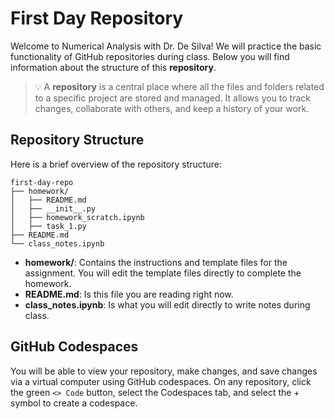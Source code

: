 # First Day Repository

Welcome to Numerical Analysis with Dr. De Silva! We will practice the basic functionality of GitHub repositories during class. Below you will find information about the structure of this **repository**.

>💡 A **repository** is a central place where all the files and folders related to a specific project are stored and managed. It allows you to track changes, collaborate with others, and keep a history of your work.

## Repository Structure

Here is a brief overview of the repository structure:
```
first-day-repo
├── homework/
│   ├── README.md
│   ├── __init__.py
│   ├── homework_scratch.ipynb
│   ├── task_1.py
├── README.md
└── class_notes.ipynb
```

- **homework/**: Contains the instructions and template files for the assignment. You will edit the template files directly to complete the homework.
- **README.md**: Is this file you are reading right now.
- **class_notes.ipynb**: Is what you will edit directly to write notes during class.

## GitHub Codespaces

You will be able to view your repository, make changes, and save changes via a virtual computer using GitHub codespaces. On any repository, click the green `<> Code` button, select the Codespaces tab, and select the + symbol to create a codespace.
